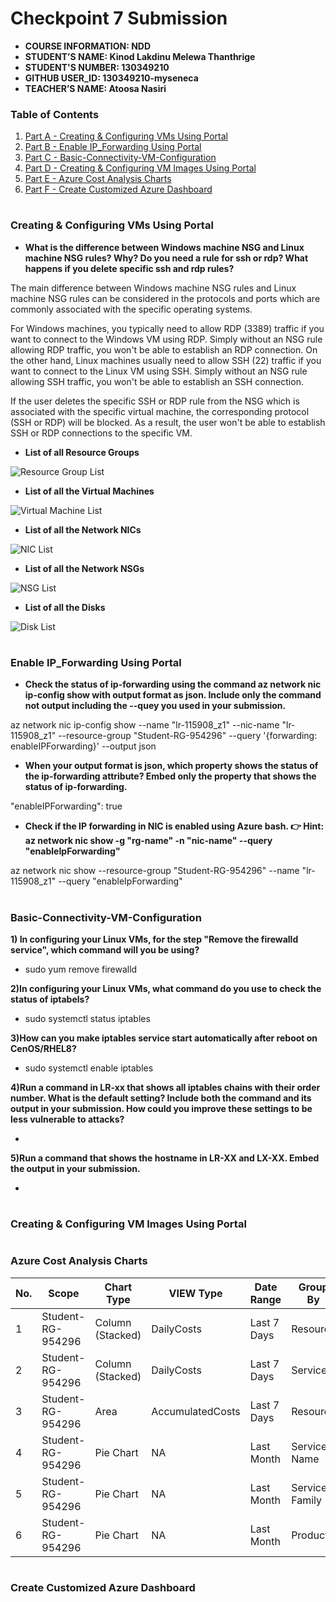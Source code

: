 # Checkpoint 7 Submission

- **COURSE INFORMATION: NDD**
- **STUDENT’S NAME: Kinod Lakdinu Melewa Thanthrige**
- **STUDENT'S NUMBER: 130349210**
- **GITHUB USER_ID: 130349210-myseneca**
- **TEACHER’S NAME: Atoosa Nasiri**

### Table of Contents
1. [Part A - Creating & Configuring VMs Using Portal](#Creating-&-Configuring-VMs-Using-Portal)
2. [Part B - Enable IP_Forwarding Using Portal](#Enable-IP_Forwarding-Using-Portal)
3. [Part C - Basic-Connectivity-VM-Configuration](#Basic-Connectivity-VM-Configuration)
4. [Part D - Creating & Configuring VM Images Using Portal](#Creating-&-Configuring-VM-Images-Using-Portal)
5. [Part E - Azure Cost Analysis Charts](#Azure-Cost-Analysis-Charts)
6. [Part F - Create Customized Azure Dashboard](#Create-Customized-Azure-Dashboard)

#

### **Creating & Configuring VMs Using Portal**

- **What is the difference between Windows machine NSG and Linux machine NSG rules? Why? Do you need a rule for ssh or rdp? What happens if you delete specific ssh and rdp rules?**

The main difference between Windows machine NSG rules and Linux machine NSG rules can be considered in the protocols and ports which are commonly associated with the specific operating systems.

For Windows machines, you typically need to allow RDP (3389) traffic if you want to connect to the Windows VM using RDP. Simply without an NSG rule allowing RDP traffic, you won't be able to establish an RDP connection. On the other hand, Linux machines usually need to allow SSH (22) traffic if you want to connect to the Linux VM using SSH. Simply without an NSG rule allowing SSH traffic, you won't be able to establish an SSH connection.

If the user deletes the specific SSH or RDP rule from the NSG which is associated with the specific virtual machine, the corresponding protocol (SSH or RDP) will be blocked. As a result, the user won't be able to establish SSH or RDP connections to the specific VM.


- **List of all Resource Groups**
<img src="Images/Resource Group List.png" alt="Resource Group List" title="Resource Group List">

- **List of all the Virtual Machines**
<img src="Images/VM List.png" alt="Virtual Machine List" title="Virtual Machine List">

- **List of all the Network NICs**
<img src="Images/Network NIC List.png" alt="NIC List" title="NIC List">

- **List of all the Network NSGs**
<img src="Images/Network NSG List.png" alt="NSG List" title="NSG List">

- **List of all the Disks**
<img src="Images/Disk List.png" alt="Disk List" title="Disk List">

#

### **Enable IP_Forwarding Using Portal**

- **Check the status of ip-forwarding using the command az network nic ip-config show with output format as json. Include only the command not output including the --quey you used in your submission.**

az network nic ip-config show --name "lr-115908_z1" --nic-name "lr-115908_z1" --resource-group "Student-RG-954296" --query '{forwarding: enableIPForwarding}' --output json

- **When your output format is json, which property shows the status of the ip-forwarding attribute? Embed only the property that shows the status of ip-forwarding.**

"enableIPForwarding": true

- **Check if the IP forwarding in NIC is enabled using Azure bash. 👉 Hint: az network nic show -g "rg-name" -n "nic-name" --query "enableIpForwarding"**

az network nic show --resource-group "Student-RG-954296" --name "lr-115908_z1" --query "enableIpForwarding"
#

### **Basic-Connectivity-VM-Configuration**

**1) In configuring your Linux VMs, for the step "Remove the firewalld service", which command will you be using?**

- sudo yum remove firewalld

**2)In configuring your Linux VMs, what command do you use to check the status of iptabels?**

- sudo systemctl status iptables

**3)How can you make iptables service start automatically after reboot on CenOS/RHEL8?**

- sudo systemctl enable iptables

**4)Run a command in LR-xx that shows all iptables chains with their order number. What is the default setting? Include both the command and its output in your submission. How could you improve these settings to be less vulnerable to attacks?**

-

**5)Run a command that shows the hostname in LR-XX and LX-XX. Embed the output in your submission.**

-
#

### **Creating & Configuring VM Images Using Portal**

#

### **Azure Cost Analysis Charts**

| No. | Scope | Chart Type | VIEW Type |  Date Range | Group By | Granularity| Example |
|-|-|-|-|-|-|-|-|
|1|Student-RG-954296| Column (Stacked) | DailyCosts | Last 7 Days | Resource | Daily | <img src="./Images/CM1.png" alt="Daily Cost Barchart" style="float: left; margin-right: 10px;" /> |
|2|Student-RG-954296| Column (Stacked) | DailyCosts | Last 7 Days | Service | Daily | <img src="./Images/CM2.png" alt="Daily Cost Service-Barchart.jpg" style="float: left; margin-right: 10px;" /> |
|3|Student-RG-954296| Area| AccumulatedCosts | Last 7 Days | Resource | Accumulated | <img src="./Images/CM3.png" alt="Accumulated Resource Barchart" style="float: left; margin-right: 10px;" /> |
|4|Student-RG-954296| Pie Chart | NA | Last Month | Service Name | NA | <img src="./Images/CM4.png" alt="Service Name Piechart" style="float: left; margin-right: 10px;" /> |
|5|Student-RG-954296| Pie Chart | NA | Last Month | Service Family | NA | <img src="./Images/CM5.png" alt="Service Family Piechart" style="float: left; margin-right: 10px;" /> |
|6|Student-RG-954296| Pie Chart | NA | Last Month | Product | NA | <img src="./Images/CM6.png" alt="Product Piechart" style="float: left; margin-right: 10px;" /> |

#

### **Create Customized Azure Dashboard**